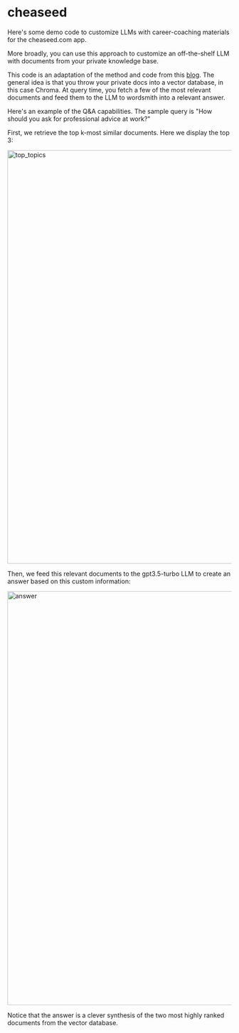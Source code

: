 # cheaseed

Here's some demo code to customize LLMs with career-coaching materials for the cheaseed.com app.

More broadly, you can use this approach to customize an off-the-shelf LLM with documents from your private knowledge base.

This code is an adaptation of the method and code from this [blog](https://medium.com/@manthapavankumar11/customize-large-language-models-using-langchain-part-1-4731427532a1). The general idea is that you throw your private docs into a vector database, in this case Chroma. At query time, you fetch a few of the most relevant documents and feed them to the LLM to wordsmith into a relevant answer.

Here's an example of the Q&A capabilities. The sample query is "How should you ask for professional advice at work?"

First, we retrieve the top k-most similar documents. Here we display the top 3:

<img width="930" alt="top_topics" src="https://github.com/mikeshwe/cheaseed/assets/4237498/6a376de9-09ec-45c3-8341-a7e5a6b47498">

Then, we feed this relevant documents to the gpt3.5-turbo LLM to create an answer based on this custom information:

<img width="931" alt="answer" src="https://github.com/mikeshwe/cheaseed/assets/4237498/8f22087a-60ec-4f4d-949d-9bd2b22a742d">

Notice that the answer is a clever synthesis of the two most highly ranked documents from the vector database.
